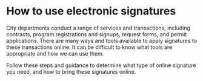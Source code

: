 # How to use electronic signatures

City departments conduct a range of services and transactions, including contracts, program registrations and signups, request forms, and permit applications. There are many ways and tools available to apply signatures to these transactions online. It can be difficult to know what tools are appropriate and how we can use them. 

Follow these steps and guidance to determine what type of online signature you need, and how to bring these signatures online.

